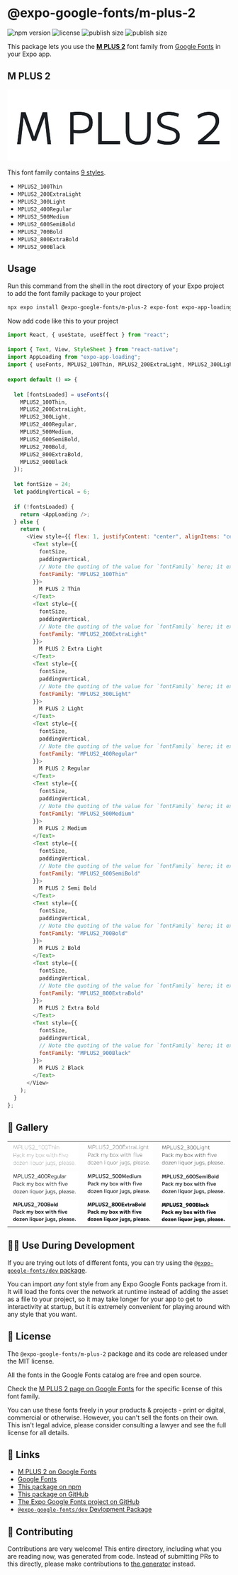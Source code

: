 # @expo-google-fonts/m-plus-2

![npm version](https://flat.badgen.net/npm/v/@expo-google-fonts/m-plus-2)
![license](https://flat.badgen.net/github/license/expo/google-fonts)
![publish size](https://flat.badgen.net/packagephobia/install/@expo-google-fonts/m-plus-2)
![publish size](https://flat.badgen.net/packagephobia/publish/@expo-google-fonts/m-plus-2)

This package lets you use the [**M PLUS 2**](https://fonts.google.com/specimen/M+PLUS+2) font family from [Google Fonts](https://fonts.google.com/) in your Expo app.

## M PLUS 2

![M PLUS 2](./font-family.png)

This font family contains [9 styles](#-gallery).

- `MPLUS2_100Thin`
- `MPLUS2_200ExtraLight`
- `MPLUS2_300Light`
- `MPLUS2_400Regular`
- `MPLUS2_500Medium`
- `MPLUS2_600SemiBold`
- `MPLUS2_700Bold`
- `MPLUS2_800ExtraBold`
- `MPLUS2_900Black`

## Usage

Run this command from the shell in the root directory of your Expo project to add the font family package to your project

```sh
npx expo install @expo-google-fonts/m-plus-2 expo-font expo-app-loading
```

Now add code like this to your project

```js
import React, { useState, useEffect } from "react";

import { Text, View, StyleSheet } from "react-native";
import AppLoading from "expo-app-loading";
import { useFonts, MPLUS2_100Thin, MPLUS2_200ExtraLight, MPLUS2_300Light, MPLUS2_400Regular, MPLUS2_500Medium, MPLUS2_600SemiBold, MPLUS2_700Bold, MPLUS2_800ExtraBold, MPLUS2_900Black } from '@expo-google-fonts/m-plus-2';

export default () => {

  let [fontsLoaded] = useFonts({
    MPLUS2_100Thin, 
    MPLUS2_200ExtraLight, 
    MPLUS2_300Light, 
    MPLUS2_400Regular, 
    MPLUS2_500Medium, 
    MPLUS2_600SemiBold, 
    MPLUS2_700Bold, 
    MPLUS2_800ExtraBold, 
    MPLUS2_900Black
  });

  let fontSize = 24;
  let paddingVertical = 6;

  if (!fontsLoaded) {
    return <AppLoading />;
  } else {
    return (
      <View style={{ flex: 1, justifyContent: "center", alignItems: "center" }}>
        <Text style={{
          fontSize,
          paddingVertical,
          // Note the quoting of the value for `fontFamily` here; it expects a string!
          fontFamily: "MPLUS2_100Thin"
        }}>
          M PLUS 2 Thin
        </Text>
        <Text style={{
          fontSize,
          paddingVertical,
          // Note the quoting of the value for `fontFamily` here; it expects a string!
          fontFamily: "MPLUS2_200ExtraLight"
        }}>
          M PLUS 2 Extra Light
        </Text>
        <Text style={{
          fontSize,
          paddingVertical,
          // Note the quoting of the value for `fontFamily` here; it expects a string!
          fontFamily: "MPLUS2_300Light"
        }}>
          M PLUS 2 Light
        </Text>
        <Text style={{
          fontSize,
          paddingVertical,
          // Note the quoting of the value for `fontFamily` here; it expects a string!
          fontFamily: "MPLUS2_400Regular"
        }}>
          M PLUS 2 Regular
        </Text>
        <Text style={{
          fontSize,
          paddingVertical,
          // Note the quoting of the value for `fontFamily` here; it expects a string!
          fontFamily: "MPLUS2_500Medium"
        }}>
          M PLUS 2 Medium
        </Text>
        <Text style={{
          fontSize,
          paddingVertical,
          // Note the quoting of the value for `fontFamily` here; it expects a string!
          fontFamily: "MPLUS2_600SemiBold"
        }}>
          M PLUS 2 Semi Bold
        </Text>
        <Text style={{
          fontSize,
          paddingVertical,
          // Note the quoting of the value for `fontFamily` here; it expects a string!
          fontFamily: "MPLUS2_700Bold"
        }}>
          M PLUS 2 Bold
        </Text>
        <Text style={{
          fontSize,
          paddingVertical,
          // Note the quoting of the value for `fontFamily` here; it expects a string!
          fontFamily: "MPLUS2_800ExtraBold"
        }}>
          M PLUS 2 Extra Bold
        </Text>
        <Text style={{
          fontSize,
          paddingVertical,
          // Note the quoting of the value for `fontFamily` here; it expects a string!
          fontFamily: "MPLUS2_900Black"
        }}>
          M PLUS 2 Black
        </Text>
      </View>
    );
  }
};
```

## 🔡 Gallery


||||
|-|-|-|
|![MPLUS2_100Thin](./MPLUS2_100Thin.ttf.png)|![MPLUS2_200ExtraLight](./MPLUS2_200ExtraLight.ttf.png)|![MPLUS2_300Light](./MPLUS2_300Light.ttf.png)||
|![MPLUS2_400Regular](./MPLUS2_400Regular.ttf.png)|![MPLUS2_500Medium](./MPLUS2_500Medium.ttf.png)|![MPLUS2_600SemiBold](./MPLUS2_600SemiBold.ttf.png)||
|![MPLUS2_700Bold](./MPLUS2_700Bold.ttf.png)|![MPLUS2_800ExtraBold](./MPLUS2_800ExtraBold.ttf.png)|![MPLUS2_900Black](./MPLUS2_900Black.ttf.png)||


## 👩‍💻 Use During Development

If you are trying out lots of different fonts, you can try using the [`@expo-google-fonts/dev` package](https://github.com/expo/google-fonts/tree/master/font-packages/dev#readme).

You can import _any_ font style from any Expo Google Fonts package from it. It will load the fonts over the network at runtime instead of adding the asset as a file to your project, so it may take longer for your app to get to interactivity at startup, but it is extremely convenient for playing around with any style that you want.


## 📖 License

The `@expo-google-fonts/m-plus-2` package and its code are released under the MIT license.

All the fonts in the Google Fonts catalog are free and open source.

Check the [M PLUS 2 page on Google Fonts](https://fonts.google.com/specimen/M+PLUS+2) for the specific license of this font family.

You can use these fonts freely in your products & projects - print or digital, commercial or otherwise. However, you can't sell the fonts on their own. This isn't legal advice, please consider consulting a lawyer and see the full license for all details.

## 🔗 Links

- [M PLUS 2 on Google Fonts](https://fonts.google.com/specimen/M+PLUS+2)
- [Google Fonts](https://fonts.google.com/)
- [This package on npm](https://www.npmjs.com/package/@expo-google-fonts/m-plus-2)
- [This package on GitHub](https://github.com/expo/google-fonts/tree/master/font-packages/m-plus-2)
- [The Expo Google Fonts project on GitHub](https://github.com/expo/google-fonts)
- [`@expo-google-fonts/dev` Devlopment Package](https://github.com/expo/google-fonts/tree/master/font-packages/dev)

## 🤝 Contributing

Contributions are very welcome! This entire directory, including what you are reading now, was generated from code. Instead of submitting PRs to this directly, please make contributions to [the generator](https://github.com/expo/google-fonts/tree/master/packages/generator) instead.
